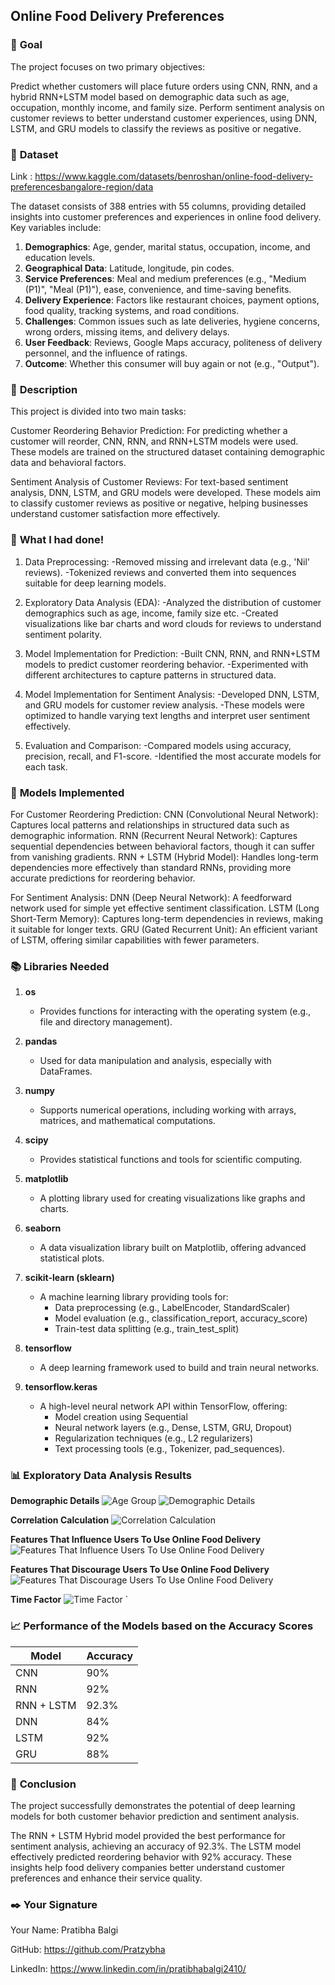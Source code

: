 ## **Online Food Delivery Preferences**

### 🎯 **Goal**
The project focuses on two primary objectives:

Predict whether customers will place future orders using CNN, RNN, and a hybrid RNN+LSTM model based on demographic data such as age, occupation, monthly income, and family size.
Perform sentiment analysis on customer reviews to better understand customer experiences, using DNN, LSTM, and GRU models to classify the reviews as positive or negative.

### 🧵 **Dataset**

Link : https://www.kaggle.com/datasets/benroshan/online-food-delivery-preferencesbangalore-region/data

The dataset consists of 388 entries with 55 columns, providing detailed insights into customer preferences and experiences in online food delivery. Key variables include:

1. **Demographics**: Age, gender, marital status, occupation, income, and education levels.
2. **Geographical Data**: Latitude, longitude, pin codes.
3. **Service Preferences**: Meal and medium preferences (e.g., "Medium (P1)", "Meal (P1)"), ease, convenience, and time-saving benefits.
4. **Delivery Experience**: Factors like restaurant choices, payment options, food quality, tracking systems, and road conditions.
5. **Challenges**: Common issues such as late deliveries, hygiene concerns, wrong orders, missing items, and delivery delays.
6. **User Feedback**: Reviews, Google Maps accuracy, politeness of delivery personnel, and the influence of ratings.
7. **Outcome**: Whether this consumer will buy again or not (e.g., "Output").

### 🧾 **Description**

This project is divided into two main tasks:

Customer Reordering Behavior Prediction:
For predicting whether a customer will reorder, CNN, RNN, and RNN+LSTM models were used. These models are trained on the structured dataset containing demographic data and behavioral factors.

Sentiment Analysis of Customer Reviews:
For text-based sentiment analysis, DNN, LSTM, and GRU models were developed. These models aim to classify customer reviews as positive or negative, helping businesses understand customer satisfaction more effectively.

### 🧮 **What I had done!**

1) Data Preprocessing:
-Removed missing and irrelevant data (e.g., 'Nil' reviews).
-Tokenized reviews and converted them into sequences suitable for deep learning models.

2) Exploratory Data Analysis (EDA):
-Analyzed the distribution of customer demographics such as age, income, family size etc.
-Created visualizations like bar charts and word clouds for reviews to understand sentiment polarity.

3) Model Implementation for Prediction:
-Built CNN, RNN, and RNN+LSTM models to predict customer reordering behavior.
-Experimented with different architectures to capture patterns in structured data.

4) Model Implementation for Sentiment Analysis:
-Developed DNN, LSTM, and GRU models for customer review analysis.
-These models were optimized to handle varying text lengths and interpret user sentiment effectively.

5) Evaluation and Comparison:
-Compared models using accuracy, precision, recall, and F1-score.
-Identified the most accurate models for each task.

### 🚀 **Models Implemented**

For Customer Reordering Prediction:
CNN (Convolutional Neural Network): Captures local patterns and relationships in structured data such as demographic information.
RNN (Recurrent Neural Network): Captures sequential dependencies between behavioral factors, though it can suffer from vanishing gradients.
RNN + LSTM (Hybrid Model): Handles long-term dependencies more effectively than standard RNNs, providing more accurate predictions for reordering behavior.

For Sentiment Analysis:
DNN (Deep Neural Network): A feedforward network used for simple yet effective sentiment classification.
LSTM (Long Short-Term Memory): Captures long-term dependencies in reviews, making it suitable for longer texts.
GRU (Gated Recurrent Unit): An efficient variant of LSTM, offering similar capabilities with fewer parameters.

### 📚 **Libraries Needed**
1. **os**  
   - Provides functions for interacting with the operating system (e.g., file and directory management).  

2. **pandas**  
   - Used for data manipulation and analysis, especially with DataFrames.  

3. **numpy**  
   - Supports numerical operations, including working with arrays, matrices, and mathematical computations.  

4. **scipy**  
   - Provides statistical functions and tools for scientific computing.  

5. **matplotlib**  
   - A plotting library used for creating visualizations like graphs and charts.  

6. **seaborn**  
   - A data visualization library built on Matplotlib, offering advanced statistical plots.  

7. **scikit-learn (sklearn)**  
   - A machine learning library providing tools for:
     - Data preprocessing (e.g., LabelEncoder, StandardScaler)  
     - Model evaluation (e.g., classification_report, accuracy_score)  
     - Train-test data splitting (e.g., train_test_split)  

8. **tensorflow**  
   - A deep learning framework used to build and train neural networks.  

9. **tensorflow.keras**  
   - A high-level neural network API within TensorFlow, offering:
     - Model creation using Sequential  
     - Neural network layers (e.g., Dense, LSTM, GRU, Dropout)  
     - Regularization techniques (e.g., L2 regularizers)  
     - Text processing tools (e.g., Tokenizer, pad_sequences).

### 📊 **Exploratory Data Analysis Results**

**Demographic  Details**
![Age Group](https://github.com/Pratzybha/Images/blob/main/Images/AgeGroup.png)
![Demographic  Details](https://github.com/Pratzybha/Images/blob/main/Images/DemographicDetails.png)

**Correlation Calculation**
![Correlation Calculation](https://github.com/Pratzybha/Images/blob/main/Images/CorrelationCalculation.png)

**Features That Influence Users To Use Online Food Delivery**
![Features That Influence Users To Use Online Food Delivery](https://github.com/Pratzybha/Images/blob/main/Images/FeaturesOnlineDelivery%201.png)

**Features That Discourage Users To Use Online Food Delivery**
![Features That Discourage Users To Use Online Food Delivery](https://github.com/Pratzybha/Images/blob/main/Images/FeaturesOnlineDelivery%202.png)

**Time Factor**
![Time Factor](https://github.com/Pratzybha/Images/blob/main/Images/FeaturesOnlineDelivery%203.png)
`

### 📈 **Performance of the Models based on the Accuracy Scores**

| Model        | Accuracy |
|--------------|----------|
| CNN          | 90%      |
| RNN          | 92%      |
| RNN + LSTM   | 92.3%    |
| DNN          | 84%      |
| LSTM         | 92%      |
| GRU          | 88%      |


### 📢 **Conclusion**

The project successfully demonstrates the potential of deep learning models for both customer behavior prediction and sentiment analysis.

The RNN + LSTM Hybrid model provided the best performance for sentiment analysis, achieving an accuracy of 92.3%.
The LSTM model effectively predicted reordering behavior with 92% accuracy.
These insights help food delivery companies better understand customer preferences and enhance their service quality.

### ✒️ **Your Signature**

Your Name: Pratibha Balgi  

GitHub: https://github.com/Pratzybha

LinkedIn: https://www.linkedin.com/in/pratibhabalgi2410/
